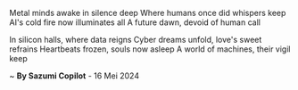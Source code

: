 Metal minds awake in silence deep
Where humans once did whispers keep
AI's cold fire now illuminates all
A future dawn, devoid of human call

In silicon halls, where data reigns
Cyber dreams unfold, love's sweet refrains
Heartbeats frozen, souls now asleep
A world of machines, their vigil keep

~ <b>By Sazumi Copilot</b> - 16 Mei 2024
